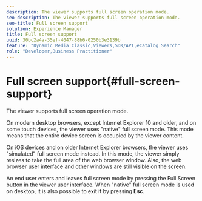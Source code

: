 ```yaml
---
description: The viewer supports full screen operation mode.
seo-description: The viewer supports full screen operation mode.
seo-title: Full screen support
solution: Experience Manager
title: Full screen support
uuid: 30bc2a4a-35ef-4047-88b6-0250b3e3139b
feature: "Dynamic Media Classic,Viewers,SDK/API,eCatalog Search"
role: "Developer,Business Practitioner"
---
```


# Full screen support{#full-screen-support}

The viewer supports full screen operation mode.

On modern desktop browsers, except Internet Explorer 10 and older, and on some touch devices, the viewer uses "native" full screen mode. This mode means that the entire device screen is occupied by the viewer content.

On iOS devices and on older Internet Explorer browsers, the viewer uses "simulated" full screen mode instead. In this mode, the viewer simply resizes to take the full area of the web browser window. Also, the web browser user interface and other windows are still visible on the screen.

An end user enters and leaves full screen mode by pressing the Full Screen button in the viewer user interface. When "native" full screen mode is used on desktop, it is also possible to exit it by pressing **Esc**. 
